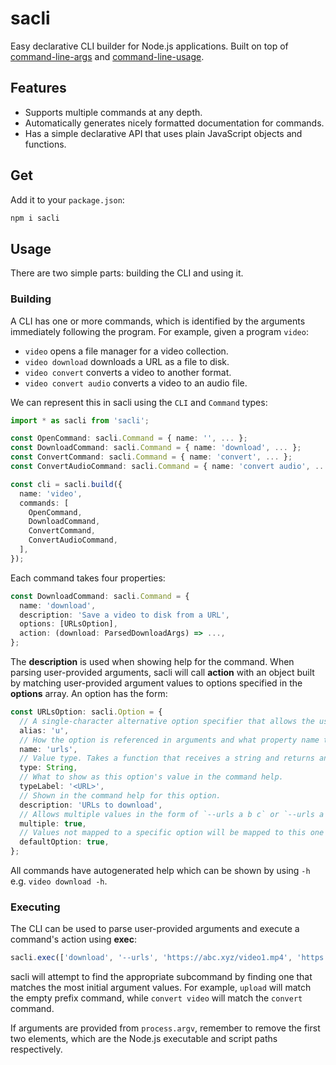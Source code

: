 # sacli

Easy declarative CLI builder for Node.js applications. Built on top of [command-line-args](https://github.com/75lb/command-line-args) and [command-line-usage](https://github.com/75lb/command-line-usage).

## Features

- Supports multiple commands at any depth.
- Automatically generates nicely formatted documentation for commands.
- Has a simple declarative API that uses plain JavaScript objects and functions.

## Get

Add it to your `package.json`:

```bash
npm i sacli
```

## Usage

There are two simple parts: building the CLI and using it.

### Building

A CLI has one or more commands, which is identified by the arguments immediately following the program. For example, given a program `video`:

- `video` opens a file manager for a video collection.
- `video download` downloads a URL as a file to disk.
- `video convert` converts a video to another format.
- `video convert audio` converts a video to an audio file.

We can represent this in sacli using the `CLI` and `Command` types:

```typescript
import * as sacli from 'sacli';

const OpenCommand: sacli.Command = { name: '', ... };
const DownloadCommand: sacli.Command = { name: 'download', ... };
const ConvertCommand: sacli.Command = { name: 'convert', ... };
const ConvertAudioCommand: sacli.Command = { name: 'convert audio', ... };

const cli = sacli.build({
  name: 'video',
  commands: [
    OpenCommand,
    DownloadCommand,
    ConvertCommand,
    ConvertAudioCommand,
  ], 
});
```

Each command takes four properties:

```typescript
const DownloadCommand: sacli.Command = {
  name: 'download',
  description: 'Save a video to disk from a URL',
  options: [URLsOption],
  action: (download: ParsedDownloadArgs) => ...,
};
```

The **description** is used when showing help for the command. When parsing user-provided arguments, sacli will call **action** with an object built by matching user-provided argument values to options specified in the **options** array. An option has the form:

```typescript
const URLsOption: sacli.Option = {
  // A single-character alternative option specifier that allows the user to specify `-u` instead of `--urls`.
  alias: 'u',
  // How the option is referenced in arguments and what property name to map the value to in the resulting parsed object.
  name: 'urls',
  // Value type. Takes a function that receives a string and returns any value.
  type: String,
  // What to show as this option's value in the command help.
  typeLabel: '<URL>',
  // Shown in the command help for this option.
  description: 'URLs to download',
  // Allows multiple values in the form of `--urls a b c` or `--urls a --urls b --urls c`
  multiple: true,
  // Values not mapped to a specific option will be mapped to this one e.g. `video a b c`.
  defaultOption: true,
};
```

All commands have autogenerated help which can be shown by using `-h` e.g. `video download -h`.

### Executing

The CLI can be used to parse user-provided arguments and execute a command's action using **exec**:

```typescript
sacli.exec(['download', '--urls', 'https://abc.xyz/video1.mp4', 'https://tenfour.com/43726.mp4'], cli);
```

sacli will attempt to find the appropriate subcommand by finding one that matches the most initial argument values. For example, `upload` will match the empty prefix command, while `convert video` will match the `convert` command.

If arguments are provided from `process.argv`, remember to remove the first two elements, which are the Node.js executable and script paths respectively.
